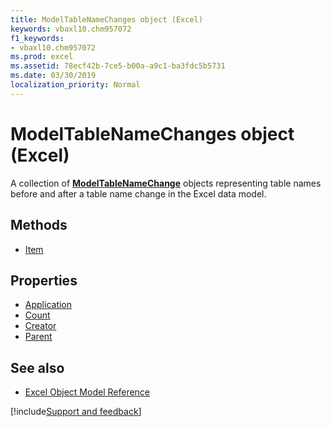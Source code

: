 ```yaml
---
title: ModelTableNameChanges object (Excel)
keywords: vbaxl10.chm957072
f1_keywords:
- vbaxl10.chm957072
ms.prod: excel
ms.assetid: 78ecf42b-7ce5-b00a-a9c1-ba3fdc5b5731
ms.date: 03/30/2019
localization_priority: Normal
---
```



# ModelTableNameChanges object (Excel)

A collection of **[ModelTableNameChange](Excel.modeltablenamechange.md)** objects representing table names before and after a table name change in the Excel data model.

## Methods

- [Item](Excel.modeltablenamechanges.item.md)

## Properties

- [Application](Excel.modeltablenamechanges.application.md)
- [Count](Excel.modeltablenamechanges.count.md)
- [Creator](Excel.modeltablenamechanges.creator.md)
- [Parent](Excel.modeltablenamechanges.parent.md)

## See also

- [Excel Object Model Reference](overview/Excel/object-model.md)

[!include[Support and feedback](~/includes/feedback-boilerplate.md)]